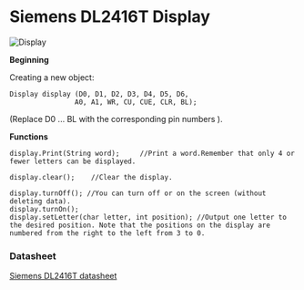 # Siemens DL2416T Display

![Display](http://www.decadecounter.com/vta/pic/dl2416t.jpg)

**Beginning**

Creating a new object:
```
Display display (D0, D1, D2, D3, D4, D5, D6, 
                A0, A1, WR, CU, CUE, CLR, BL);
```

(Replace D0 ... BL with the corresponding pin numbers ).

**Functions**

```
display.Print(String word);     //Print a word.Remember that only 4 or fewer letters can be displayed.

display.clear();    //Clear the display.

display.turnOff(); //You can turn off or on the screen (without deleting data).
display.turnOn();
display.setLetter(char letter, int position); //Output one letter to the desired position. Note that the positions on the display are numbered from the right to the left from 3 to 0.
```


### Datasheet

[Siemens DL2416T datasheet](https://www.silicon-ark.co.uk/datasheets/DL2416-display-datasheet-siemens.pdf)







